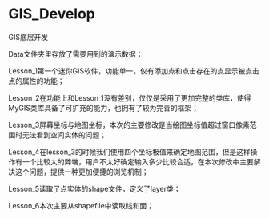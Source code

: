 # GIS_Develop
GIS底层开发

Data文件夹里存放了需要用到的演示数据；

Lesson_1第一个迷你GIS软件，功能单一，仅有添加点和点击存在的点显示被点击点的属性的功能；

Lesson_2在功能上和Lesson_1没有差别，仅仅是采用了更加完整的类库，使得MyGIS类库具备了可扩充的能力，也拥有了较为完善的框架；

Lesson_3屏幕坐标与地图坐标，本次的主要修改是当绘图坐标值超过窗口像素范围时无法看到空间实体的问题；

Lesson_4在lesson_3的时候我们使用四个坐标极值来确定地图范围，但是这样操作有一个比较大的弊端，用户不太好确定输入多少比较合适，在本次修改中主要解决这个问题，提供一种更加便捷的浏览机制；

Lesson_5读取了点实体的shape文件，定义了layer类；

Lesson_6本次主要从shapefile中读取线和面；